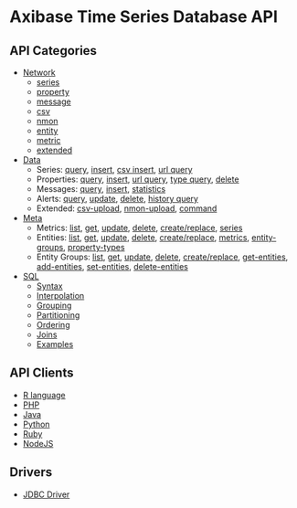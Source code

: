 # Axibase Time Series Database API

## API Categories

* [Network](/api/network#network-api)
  * [series](/api/network/series.md)
  * [property](/api/network/property.md)
  * [message](/api/network/message.md)
  * [csv](/api/network/csv.md)
  * [nmon](/api/network/nmon.md)
  * [entity](/api/network/entity.md)  
  * [metric](/api/network/metric.md)
  * [extended](/api/network/extended-commands.md)
* [Data](/api/data#overview)
  * Series: [query](/api/data/series/query.md), [insert](/api/data/series/insert.md), [csv insert](/api/data/series/csv-insert.md), [url query](/api/data/series/url-query.md)
  * Properties: [query](/api/data/properties/query.md), [insert](/api/data/properties/insert.md), [url query](/api/data/properties/url-query.md), [type query](/api/data/properties/type-query.md), [delete](/api/data/properties/delete.md)
  * Messages: [query](/api/data/messages/query.md), [insert](/api/data/messages/insert.md), [statistics](/api/data/messages/stats-query.md)
  * Alerts: [query](/api/data/alerts/query.md), [update](/api/data/alerts/update.md), [delete](/api/data/alerts/delete.md), [history query](/api/data/alerts/history-query.md)
  * Extended: [csv-upload](/api/data/ext/csv-upload.md), [nmon-upload](/api/data/ext/nmon-upload.md), [command](/api/data/ext/command.md)
* [Meta](/api/meta#overview)
  * Metrics: [list](/api/meta/metric/list.md), [get](/api/meta/metric/get.md), [update](/api/meta/metric/update.md), [delete](/api/meta/metric/delete.md), [create/replace](/api/meta/metric/create-or-replace.md), [series](/api/meta/metric/series.md)
  * Entities: [list](/api/meta/entity/list.md), [get](/api/meta/entity/get.md), [update](/api/meta/entity/update.md), [delete](/api/meta/entity/delete.md), [create/replace](/api/meta/entity/create-or-replace.md), [metrics](/api/meta/entity/metrics.md), [entity-groups](/api/meta/entity/entity-groups.md), [property-types](/api/meta/entity/property-types.md)
  * Entity Groups: [list](/api/meta/entity-group/list.md), [get](/api/meta/entity-group/get.md), [update](/api/meta/entity-group/update.md), [delete](/api/meta/entity-group/delete.md), [create/replace](/api/meta/entity-group/create-or-replace.md), [get-entities](/api/meta/entity-group/get-entities.md), [add-entities](/api/meta/entity-group/add-entities.md), [set-entities](/api/meta/entity-group/set-entities.md), [delete-entities](/api/meta/entity-group/delete-entities.md)
* [SQL](/api/sql#overview)  
	* [Syntax](/api/sql#syntax)
	* [Interpolation](/api/sql#interpolation)
	* [Grouping](/api/sql#grouping)
	* [Partitioning](/api/sql#partitioning)
	* [Ordering](/api/sql#ordering)
	* [Joins](/api/sql#joins)
	* [Examples](/api/sql#examples)

## API Clients

* [R language](https://github.com/axibase/atsd-api-r)
* [PHP](https://github.com/axibase/atsd-api-php)
* [Java](https://github.com/axibase/atsd-api-java)
* [Python](https://github.com/axibase/atsd-api-python)
* [Ruby](https://github.com/axibase/atsd-api-ruby)
* [NodeJS](https://github.com/axibase/atsd-api-nodejs)

## Drivers

* [JDBC Driver](https://github.com/axibase/atsd-jdbc)
